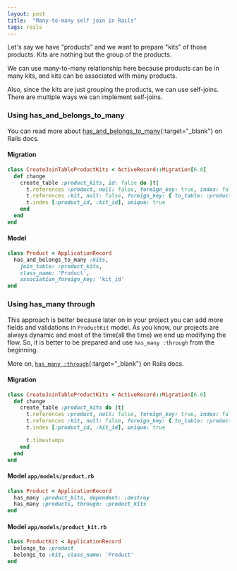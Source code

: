 ```yaml
---
layout: post
title:  "Many-to-many self join in Rails"
tags: rails
---
```


Let's say we have "products" and we want to prepare "kits" of those products. Kits are nothing but the group of the products.  

We can use many-to-many relationship here because products can be in many kits, and kits can be associated with many products.  

Also, since the kits are just grouping the products, we can use self-joins. There are multiple ways we can implement self-joins.

### Using has\_and\_belongs\_to\_many

You can read more about [has_and_belongs_to_many](https://guides.rubyonrails.org/association_basics.html#the-has-and-belongs-to-many-association){:target="_blank"} on Rails docs.
#### Migration
```ruby
class CreateJoinTableProductKits < ActiveRecord::Migration[6.0]
  def change
    create_table :product_kits, id: false do |t|
      t.references :product, null: false, foreign_key: true, index: false
      t.references :kit, null: false, foreign_key: { to_table: :products }, index: false
      t.index [:product_id, :kit_id], unique: true
    end
  end
end
```

#### Model
```ruby
class Product < ApplicationRecord
  has_and_belongs_to_many :kits,
    join_table: :product_kits,
    class_name: 'Product',
    association_foreign_key: 'kit_id'
end
```

### Using has\_many through
This approach is better because later on in your project you can add more fields and validations in `ProductKit` model.
As you know, our projects are always dynamic and most of the time(all the time) we end up modifying the flow. So, it is
better to be prepared and use `has_many :through` from the beginning.

More on, [`has_many :through`](https://guides.rubyonrails.org/association_basics.html#the-has-many-through-association){:target="_blank"} on Rails docs.

#### Migration
```ruby
class CreateJoinTableProductKits < ActiveRecord::Migration[6.0]
  def change
    create_table :product_kits do |t|
      t.references :product, null: false, foreign_key: true, index: false
      t.references :kit, null: false, foreign_key: { to_table: :products }, index: false
      t.index [:product_id, :kit_id], unique: true

      t.timestamps
    end
  end
end
```

#### Model `app/models/product.rb`
```ruby
class Product < ApplicationRecord
  has_many :product_kits, dependent: :destroy
  has_many :products, through: :product_kits
end
```

#### Model `app/models/product_kit.rb`
```ruby
class ProductKit < ApplicationRecord
  belongs_to :product
  belongs_to :kit, class_name: 'Product'
end
```


